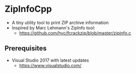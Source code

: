 # ZipInfoCpp

- A tiny utility tool to print ZIP archive information
- Inspired by Marc Lehmann's ZipInfo tool:
    - https://github.com/hyc/fcrackzip/blob/master/zipinfo.c

## Prerequisites

- Visual Studio 2017 with latest updates
  - https://www.visualstudio.com/